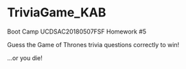 # TriviaGame_KAB
Boot Camp UCDSAC20180507FSF Homework #5

Guess the Game of Thrones trivia questions correctly to win!

...or you die!

